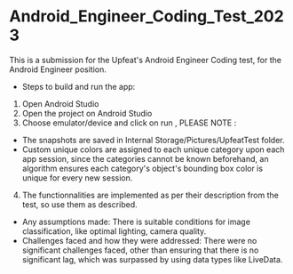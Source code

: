 # Android_Engineer_Coding_Test_2023
This is a submission for the Upfeat's Android Engineer Coding test, for the Android Engineer position.

- Steps to build and run the app:
1) Open Android Studio
2) Open the project on Android Studio
3) Choose emulator/device and click on run
, PLEASE NOTE : 
- The snapshots are saved in Internal Storage/Pictures/UpfeatTest folder.
- Custom unique colors are assigned to each unique category upon each app session, since the categories cannot be known beforehand, an algorithm ensures each category's object's bounding box color is unique for every new session.
4) The functionnalities are implemented as per their description from the test, so use them as described.
- Any assumptions made:
  There is suitable conditions for image classification, like optimal lighting, camera quality.
- Challenges faced and how they were addressed:
  There were no significant challenges faced, other than ensuring that there is no significant lag, which was surpassed by using data types like LiveData.
